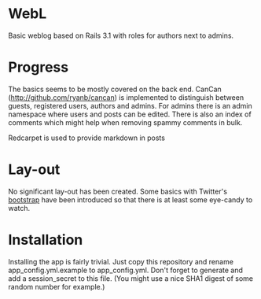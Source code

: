 WebL
====

Basic weblog based on Rails 3.1 with roles for authors next to admins. 

Progress
========
The basics seems to be mostly covered on the back end. CanCan (http://github.com/ryanb/cancan) is implemented to distinguish between guests, registered users, authors and admins. For admins there is an admin namespace where users and posts can be edited. There is also an index of comments which might help when removing spammy comments in bulk. 

Redcarpet is used to provide markdown in posts

Lay-out
=======
No significant lay-out has been created. Some basics with Twitter's [bootstrap][1] have been introduced so that there is at least some eye-candy to watch. 

[1]: http://twitter.github.com/bootstrap/

Installation
============
Installing the app is fairly trivial. Just copy this repository and rename app_config.yml.example to app_config.yml. Don't forget to generate and add a session_secret to this file. (You might use a nice SHA1 digest of some random number for example.)
